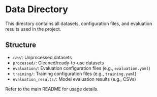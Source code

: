 # Data Directory

This directory contains all datasets, configuration files, and evaluation results used in the project.

## Structure
- `raw/`: Unprocessed datasets
- `processed/`: Cleaned/ready-to-use datasets
- `evaluation/`: Evaluation configuration files (e.g., `evaluation.yaml`)
- `training/`: Training configuration files (e.g., `training.yaml`)
- `evaluation_results/`: Model evaluation results (e.g., CSVs)

Refer to the main README for usage details.
